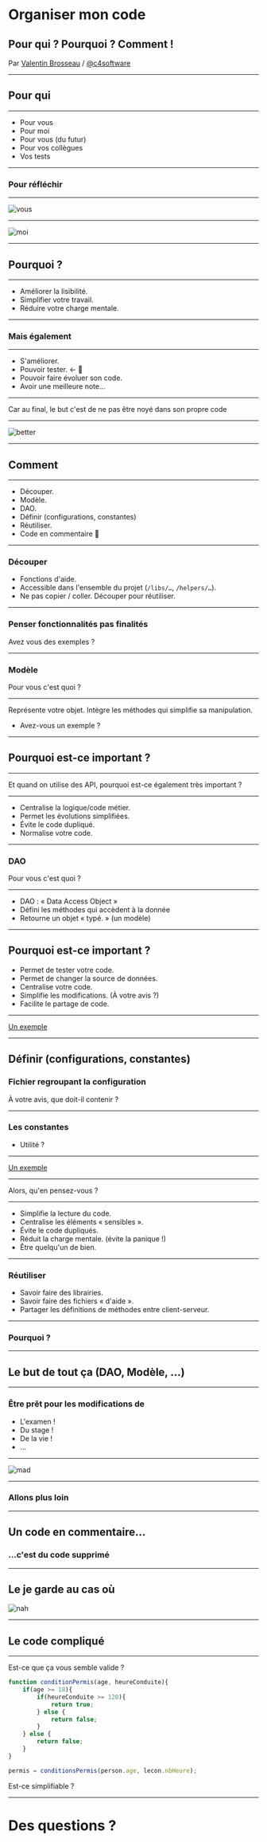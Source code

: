 # Organiser mon code

## Pour qui ? Pourquoi ? Comment !

Par [Valentin Brosseau](https://github.com/c4software) / [@c4software](http://twitter.com/c4software)

---

## Pour qui

---

- Pour vous
- Pour moi
- Pour vous (du futur)
- Pour vos collègues
- Vos tests

---

### Pour réfléchir

---

![vous](./img/vous.jpeg)

---

![moi](./img/code_quality.jpg)

---

## Pourquoi ?

---

- Améliorer la lisibilité. <!-- .element: class="fragment" -->
- Simplifier votre travail. <!-- .element: class="fragment" -->
- Réduire votre charge mentale. <!-- .element: class="fragment" -->

---

### Mais également

---

- S'améliorer. <!-- .element: class="fragment" -->
- Pouvoir tester. <- 🤔 <!-- .element: class="fragment" -->
- Pouvoir faire évoluer son code. <!-- .element: class="fragment" -->
- Avoir une meilleure note… <!-- .element: class="fragment" -->

---

Car au final, le but c'est de ne pas être noyé dans son propre code

---

![better](./img/better.gif)

---

## Comment

---

- Découper.
- Modèle.
- DAO.
- Définir (configurations, constantes)
- Réutiliser.
- Code en commentaire 🤔

---

### Découper

- Fonctions d'aide.
- Accessible dans l'ensemble du projet (`/libs/…`, `/helpers/…`).
- Ne pas copier / coller. Découper pour réutiliser.

---

### Penser fonctionnalités pas finalités

Avez vous des exemples ?

---

### Modèle

Pour vous c'est quoi ?

---

Représente votre objet. Intègre les méthodes qui simplifie sa manipulation.

- Avez-vous un exemple ?

---

## Pourquoi est-ce important ?

---

Et quand on utilise des API, pourquoi est-ce également très important ?

---

- Centralise la logique/code métier. <!-- .element: class="fragment" -->
- Permet les évolutions simplifiées. <!-- .element: class="fragment" -->
- Évite le code dupliqué. <!-- .element: class="fragment" -->
- Normalise votre code. <!-- .element: class="fragment" -->

---

### DAO

Pour vous c'est quoi ?

---

- DAO : « Data Access Object »
- Défini les méthodes qui accèdent à la donnée
- Retourne un objet « typé. » (un modèle)

---

## Pourquoi est-ce important ?

- Permet de tester votre code.
- Permet de changer la source de données. <!-- .element: class="fragment" -->
- Centralise votre code. <!-- .element: class="fragment" -->
- Simplifie les modifications. (À votre avis ?) <!-- .element: class="fragment" -->
- Facilite le partage de code. <!-- .element: class="fragment" -->

---

[Un exemple](https://gist.github.com/c4software/30947f2a86eb0ab065d26a6ed0edb3e9)

---

## Définir (configurations, constantes)
### Fichier regroupant la configuration

À votre avis, que doit-il contenir ?

---

### Les constantes

- Utilité ?

---

[Un exemple](https://gist.github.com/c4software/8b5122405b38f4c933d6a4490f45e1ad)

---

Alors, qu'en pensez-vous ?

---

- Simplifie la lecture du code.
- Centralise les éléments « sensibles ». <!-- .element: class="fragment" -->
- Évite le code dupliqués. <!-- .element: class="fragment" -->
- Réduit la charge mentale. (évite la panique !) <!-- .element: class="fragment" -->
- Être quelqu'un de bien. <!-- .element: class="fragment" -->

---

### Réutiliser

- Savoir faire des librairies.
- Savoir faire des fichiers « d'aide ».
- Partager les définitions de méthodes entre client-serveur.

---

### Pourquoi ?

---

## Le but de tout ça (DAO, Modèle, …)

---

### Être prêt pour les modifications de

- L'examen !
- Du stage ! <!-- .element: class="fragment" -->
- De la vie ! <!-- .element: class="fragment" -->
- … <!-- .element: class="fragment" -->

---

![mad](./img/mad.gif)

---

### Allons plus loin

---

## Un code en commentaire…
### …c'est du code supprimé

---

## Le je garde au cas où

![nah](./img/nah.gif)

---

## Le code compliqué

---

Est-ce que ça vous semble valide ?

```javascript
function conditionPermis(age, heureConduite){
    if(age >= 18){
        if(heureConduite >= 120){
            return true;
        } else {
            return false;
        }
    } else {
        return false;
    }
}

permis = conditionsPermis(person.age, lecon.nbHeure);
```

Est-ce simplifiable ?

---

# Des questions ?

